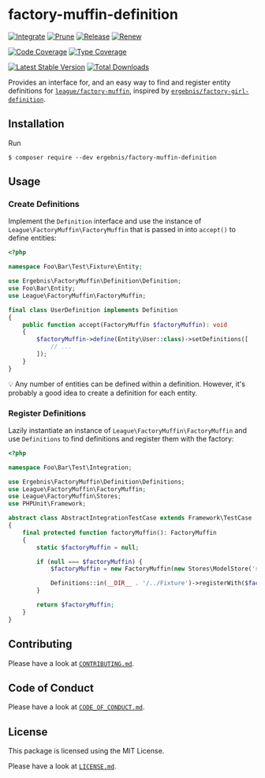 # factory-muffin-definition

[![Integrate](https://github.com/ergebnis/factory-muffin-definition/workflows/Integrate/badge.svg?branch=master)](https://github.com/ergebnis/factory-muffin-definition/actions)
[![Prune](https://github.com/ergebnis/factory-muffin-definition/workflows/Prune/badge.svg?branch=master)](https://github.com/ergebnis/factory-muffin-definition/actions)
[![Release](https://github.com/ergebnis/factory-muffin-definition/workflows/Release/badge.svg?branch=master)](https://github.com/ergebnis/factory-muffin-definition/actions)
[![Renew](https://github.com/ergebnis/factory-muffin-definition/workflows/Renew/badge.svg?branch=master)](https://github.com/ergebnis/factory-muffin-definition/actions)

[![Code Coverage](https://codecov.io/gh/ergebnis/factory-muffin-definition/branch/master/graph/badge.svg)](https://codecov.io/gh/ergebnis/factory-muffin-definition)
[![Type Coverage](https://shepherd.dev/github/ergebnis/factory-muffin-definition/coverage.svg)](https://shepherd.dev/github/ergebnis/factory-muffin-definition)

[![Latest Stable Version](https://poser.pugx.org/ergebnis/factory-muffin-definition/v/stable)](https://packagist.org/packages/ergebnis/factory-muffin-definition)
[![Total Downloads](https://poser.pugx.org/ergebnis/factory-muffin-definition/downloads)](https://packagist.org/packages/ergebnis/factory-muffin-definition)

Provides an interface for, and an easy way to find and register entity definitions for [`league/factory-muffin`](https://github.com/thephpleague/factory-muffin), inspired by [`ergebnis/factory-girl-definition`](https://github.com/ergebnis/factory-girl-definition).

## Installation

Run

```
$ composer require --dev ergebnis/factory-muffin-definition
```

## Usage

### Create Definitions

Implement the `Definition` interface and use the instance of `League\FactoryMuffin\FactoryMuffin`
that is passed in into `accept()` to define entities:

```php
<?php

namespace Foo\Bar\Test\Fixture\Entity;

use Ergebnis\FactoryMuffin\Definition\Definition;
use Foo\Bar\Entity;
use League\FactoryMuffin\FactoryMuffin;

final class UserDefinition implements Definition
{
    public function accept(FactoryMuffin $factoryMuffin): void
    {
        $factoryMuffin->define(Entity\User::class)->setDefinitions([
            // ...
        ]);
    }
}
```

:bulb: Any number of entities can be defined within a definition.
However, it's probably a good idea to create a definition for each entity.

### Register Definitions

Lazily instantiate an instance of `League\FactoryMuffin\FactoryMuffin`
and use `Definitions` to find definitions and register them with the factory:

```php
<?php

namespace Foo\Bar\Test\Integration;

use Ergebnis\FactoryMuffin\Definition\Definitions;
use League\FactoryMuffin\FactoryMuffin;
use League\FactoryMuffin\Stores;
use PHPUnit\Framework;

abstract class AbstractIntegrationTestCase extends Framework\TestCase
{
    final protected function factoryMuffin(): FactoryMuffin
    {
        static $factoryMuffin = null;

        if (null === $factoryMuffin) {
            $factoryMuffin = new FactoryMuffin(new Stores\ModelStore('save'));

            Definitions::in(__DIR__ . '/../Fixture')->registerWith($factoryMuffin);
        }

        return $factoryMuffin;
    }
}
```

## Contributing

Please have a look at [`CONTRIBUTING.md`](.github/CONTRIBUTING.md).

## Code of Conduct

Please have a look at [`CODE_OF_CONDUCT.md`](https://github.com/ergebnis/.github/blob/master/CODE_OF_CONDUCT.md).

## License

This package is licensed using the MIT License.

Please have a look at [`LICENSE.md`](LICENSE.md).
